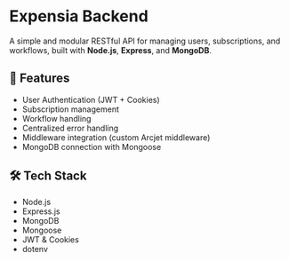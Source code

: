 # Expensia Backend

A simple and modular RESTful API for managing users, subscriptions, and workflows, built with **Node.js**, **Express**, and **MongoDB**.

## 🚀 Features

- User Authentication (JWT + Cookies)
- Subscription management
- Workflow handling
- Centralized error handling
- Middleware integration (custom Arcjet middleware)
- MongoDB connection with Mongoose

## 🛠️ Tech Stack

- Node.js
- Express.js
- MongoDB
- Mongoose
- JWT & Cookies
- dotenv


